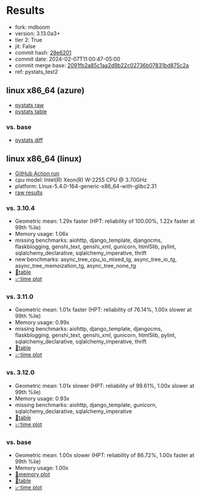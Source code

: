 # Results

- fork: mdboom
- version: 3.13.0a3+
- tier 2: True
- jit: False
- commit hash: [28e6201](https://github.com/mdboom/cpython/commit/28e6201)
- commit date: 2024-02-07T11:00:47-05:00
- commit merge base: [2091fb2a85c1aa2d9b22c02736b07831bd875c2a](https://github.com/mdboom/cpython/commit/2091fb2a85c1aa2d9b22c02736b07831bd875c2a)
- ref: pystats_test2

## linux x86_64 (azure)

- [pystats raw](bm-20240207-azure-x86_64-mdboom-pystats_test2-3.13.0a3%2B-28e6201-pystats.json)
- [pystats table](bm-20240207-azure-x86_64-mdboom-pystats_test2-3.13.0a3%2B-28e6201-pystats.md)

### vs. base

- [pystats diff](bm-20240207-azure-x86_64-mdboom-pystats_test2-3.13.0a3%2B-28e6201-pystats-vs-base.md)

## linux x86_64 (linux)

- [GitHub Action run](https://github.com/faster-cpython/benchmarking/actions/runs/7817609354)
- cpu model: Intel(R) Xeon(R) W-2255 CPU @ 3.70GHz
- platform: Linux-5.4.0-164-generic-x86_64-with-glibc2.31
- [raw results](bm-20240207-linux-x86_64-mdboom-pystats_test2-3.13.0a3%2B-28e6201.json)

### vs. 3.10.4

- Geometric mean: 1.29x faster (HPT: reliability of 100.00%, 1.22x faster at 99th %ile)
- Memory usage: 1.06x
- missing benchmarks: aiohttp, django_template, djangocms, flaskblogging, genshi_text, genshi_xml, gunicorn, html5lib, pylint, sqlalchemy_declarative, sqlalchemy_imperative, thrift
- new benchmarks: async_tree_cpu_io_mixed_tg, async_tree_io_tg, async_tree_memoization_tg, async_tree_none_tg
- [📄table](bm-20240207-linux-x86_64-mdboom-pystats_test2-3.13.0a3%2B-28e6201-vs-3.10.4.md)
- [📈time plot](bm-20240207-linux-x86_64-mdboom-pystats_test2-3.13.0a3%2B-28e6201-vs-3.10.4.png)

### vs. 3.11.0

- Geometric mean: 1.01x faster (HPT: reliability of 76.14%, 1.00x slower at 99th %ile)
- Memory usage: 0.99x
- missing benchmarks: aiohttp, django_template, djangocms, flaskblogging, genshi_text, genshi_xml, gunicorn, html5lib, pylint, sqlalchemy_declarative, sqlalchemy_imperative, thrift
- [📄table](bm-20240207-linux-x86_64-mdboom-pystats_test2-3.13.0a3%2B-28e6201-vs-3.11.0.md)
- [📈time plot](bm-20240207-linux-x86_64-mdboom-pystats_test2-3.13.0a3%2B-28e6201-vs-3.11.0.png)

### vs. 3.12.0

- Geometric mean: 1.01x slower (HPT: reliability of 99.61%, 1.00x slower at 99th %ile)
- Memory usage: 0.93x
- missing benchmarks: aiohttp, django_template, gunicorn, sqlalchemy_declarative, sqlalchemy_imperative
- [📄table](bm-20240207-linux-x86_64-mdboom-pystats_test2-3.13.0a3%2B-28e6201-vs-3.12.0.md)
- [📈time plot](bm-20240207-linux-x86_64-mdboom-pystats_test2-3.13.0a3%2B-28e6201-vs-3.12.0.png)

### vs. base

- Geometric mean: 1.00x slower (HPT: reliability of 86.72%, 1.00x faster at 99th %ile)
- Memory usage: 1.00x
- [🧠memory plot](bm-20240207-linux-x86_64-mdboom-pystats_test2-3.13.0a3%2B-28e6201-vs-base-mem.png)
- [📄table](bm-20240207-linux-x86_64-mdboom-pystats_test2-3.13.0a3%2B-28e6201-vs-base.md)
- [📈time plot](bm-20240207-linux-x86_64-mdboom-pystats_test2-3.13.0a3%2B-28e6201-vs-base.png)

